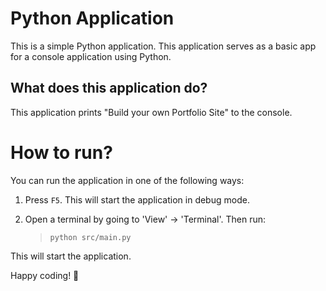 Python Application
======================
This is a simple Python application. This application serves as a basic app for a console application using Python.

What does this application do?
-------------------------------
This application prints "Build your own Portfolio Site" to the console.

# How to run?
You can run the application in one of the following ways:

1. Press `F5`. This will start the application in debug mode.

2. Open a terminal by going to 'View' -> 'Terminal'. Then run:
    > `python src/main.py`

This will start the application.

Happy coding! 🙂